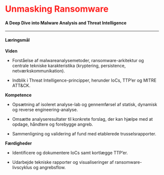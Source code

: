 # <span style="color: #ff201e">Unmasking Ransomware</span>
#### A Deep Dive into Malware Analysis and Threat Intelligence

---

#### Læringsmål

**Viden**

- Forståelse af malwareanalysemetoder, ransomware-arkitektur og centrale tekniske karakteristika (kryptering, persistence, netværkskommunikation).

- Indblik i Threat Intelligence-principper, herunder IoCs, TTP’er og MITRE ATT&CK.

**Kompetence**

- Opsætning af isoleret analyse-lab og gennemførsel af statisk, dynamisk og reverse engineering-analyse.

- Omsætte analyseresultater til konkrete forslag, der kan hjælpe med at opdage, håndtere og forebygge angreb.

- Sammenligning og validering af fund med etablerede trusselsrapporter.

**Færdigheder**

- Identificere og dokumentere IoCs samt kortlægge TTP’er.

- Udarbejde tekniske rapporter og visualiseringer af ransomware-livscyklus og angrebsflow.